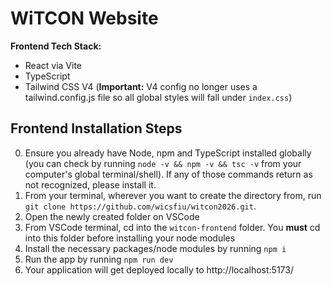 # WiTCON Website

**Frontend Tech Stack:**
- React via Vite
- TypeScript 
- Tailwind CSS V4 (**Important:** V4 config no longer uses a tailwind.config.js file so all global styles will fall under `index.css`)

## Frontend Installation Steps

0. Ensure you already have Node, npm and TypeScript installed globally (you can check by running `node -v && npm -v && tsc -v` from your computer's global terminal/shell). If any of those commands return as not recognized, please install it.
1. From your terminal, wherever you want to create the directory from, run `git clone https://github.com/wicsfiu/witcon2026.git`.
2. Open the newly created folder on VSCode
3. From VSCode terminal, cd into the `witcon-frontend` folder. You **must** cd into this folder before installing your node modules 
4. Install the necessary packages/node modules by running `npm i`
5. Run the app by running `npm run dev`
6. Your application will get deployed locally to http://localhost:5173/
